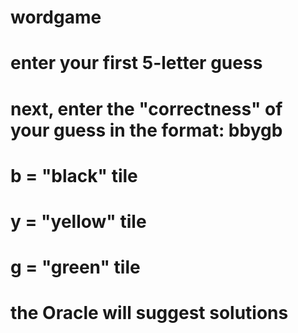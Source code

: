 # wordgame

# enter your first 5-letter guess
# next, enter the "correctness" of your guess in the format: bbygb
# b = "black" tile
# y = "yellow" tile
# g = "green" tile

# the Oracle will suggest solutions

